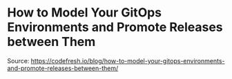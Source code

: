 # How to Model Your GitOps Environments and Promote Releases between Them

Source: <https://codefresh.io/blog/how-to-model-your-gitops-environments-and-promote-releases-between-them/>
